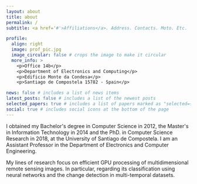 ```yaml
---
layout: about
title: about
permalink: /
subtitle: <a href='#'>Affiliations</a>. Address. Contacts. Moto. Etc.

profile:
  align: right
  image: prof_pic.jpg
  image_circular: false # crops the image to make it circular
  more_info: >
    <p>Office 14b</p>
    <p>Department of Electronics and Computing</p>
    <p>Edificio Monte da Condesa</p>
    <p>Santiago de Compostela 15782 - Spain</p>

news: false # includes a list of news items
latest_posts: false # includes a list of the newest posts
selected_papers: true # includes a list of papers marked as "selected={true}"
social: true # includes social icons at the bottom of the page
---
```


I obtained my Bachelor's degree in Computer Science in 2012, the Master's in Information Technology in 2014 and the PhD. in Computer Science Research in 2018, at the University of Santiago de Compostela. I am an Assistant Professor in the Department of Electronics and Computer Engineering.

My lines of research focus on efficient GPU processing of multidimensional remote sensing images. In particular, regarding its classification using neural networks and the change detection in multi-temporal datasets.
